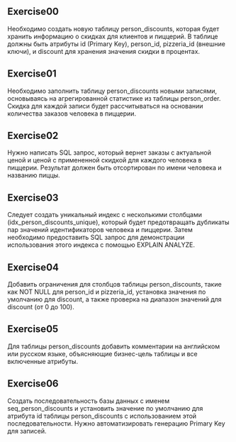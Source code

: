 ## Exercise00
 Необходимо создать новую таблицу person_discounts, которая будет хранить информацию о скидках для клиентов и пиццерий. В таблице должны быть атрибуты id (Primary Key), person_id, pizzeria_id (внешние ключи), и discount для хранения значения скидки в процентах.

## Exercise01
 Необходимо заполнить таблицу person_discounts новыми записями, основываясь на агрегированной статистике из таблицы person_order. Скидка для каждой записи будет рассчитываться на основании количества заказов человека в пиццерии.

## Exercise02
 Нужно написать SQL запрос, который вернет заказы с актуальной ценой и ценой с примененной скидкой для каждого человека в пиццерии. Результат должен быть отсортирован по имени человека и названию пиццы.

## Exercise03
 Следует создать уникальный индекс с несколькими столбцами (idx_person_discounts_unique), который будет предотвращать дубликаты пар значений идентификаторов человека и пиццерии. Затем необходимо предоставить SQL запрос для демонстрации использования этого индекса с помощью EXPLAIN ANALYZE.

## Exercise04
 Добавить ограничения для столбцов таблицы person_discounts, такие как NOT NULL для person_id и pizzeria_id, установка значения по умолчанию для discount, а также проверка на диапазон значений для discount (от 0 до 100).

## Exercise05
 Для таблицы person_discounts добавить комментарии на английском или русском языке, объясняющие бизнес-цель таблицы и все включенные атрибуты.

## Exercise06
 Создать последовательность базы данных с именем seq_person_discounts и установить значение по умолчанию для атрибута id таблицы person_discounts с использованием этой последовательности. Нужно автоматизировать генерацию Primary Key для записей.